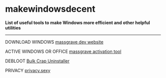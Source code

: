 # makewindowsdecent
**List of useful tools to make Windows more efficient and other helpful utilities**

----------

DOWNLOAD WINDOWS 
[massgrave dev website](https://massgrave.dev/)

ACTIVE WINDOWS OR OFFICE
[massgrave activation tool](https://github.com/massgravel/Microsoft-Activation-Scripts)

DEBLOOT
[Bulk Crap Uninstaller](https://github.com/Klocman/Bulk-Crap-Uninstaller)

PRIVACY
[privacy.sexy](https://privacy.sexy/)
